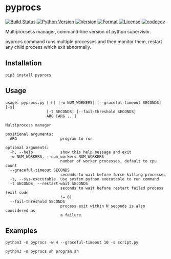 # pyprocs

[![Build Status](https://travis-ci.com/guyingbo/multiproc.svg?branch=master)](https://travis-ci.com/guyingbo/multiproc)
[![Python Version](https://img.shields.io/pypi/pyversions/pyprocs.svg)](https://pypi.python.org/pypi/pyprocs)
[![Version](https://img.shields.io/pypi/v/pyprocs.svg)](https://pypi.python.org/pypi/pyprocs)
[![Format](https://img.shields.io/pypi/format/pyprocs.svg)](https://pypi.python.org/pypi/pyprocs)
[![License](https://img.shields.io/pypi/l/pyprocs.svg)](https://pypi.python.org/pypi/pyprocs)
[![codecov](https://codecov.io/gh/guyingbo/pyprocs/branch/master/graph/badge.svg)](https://codecov.io/gh/guyingbo/pyprocs)

Multiprocsess manager, command-line version of python supervisor.

pyprocs command runs multiple processes and then monitor them, restart any child process which exit abnormally.

## Installation

~~~
pip3 install pyprocs
~~~

## Usage

~~~
usage: pyprocs.py [-h] [-w NUM_WORKERS] [--graceful-timeout SECONDS] [-s]
                  [-t SECONDS] [--fail-threshold SECONDS]
                  ARG [ARG ...]

Multiprocess manager

positional arguments:
  ARG                   program to run

optional arguments:
  -h, --help            show this help message and exit
  -w NUM_WORKERS, --num_workers NUM_WORKERS
                        number of worker processes, default to cpu count
  --graceful-timeout SECONDS
                        seconds to wait before force killing processes
  -s, --sys-executable  use system python executable to run command
  -t SECONDS, --restart-wait SECONDS
                        seconds to wait before restart failed process (exit code
                        != 0)
  --fail-threshold SECONDS
                        process exit within N seconds is also considered as
                        a failure
~~~

## Examples

~~~
python3 -m pyprocs -w 4 --graceful-timeout 10 -s script.py
~~~

~~~
python3 -m pyprocs sh program.sh
~~~
